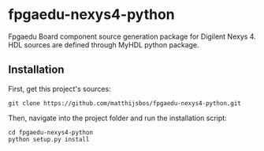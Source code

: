 # fpgaedu-nexys4-python
Fpgaedu Board component source generation package for Digilent Nexys 4. HDL sources are defined through MyHDL python package. 

## Installation
First, get this project's sources:
```
git clone https://github.com/matthijsbos/fpgaedu-nexys4-python.git
```
Then, navigate into the project folder and run the installation script:
```
cd fpgaedu-nexys4-python
python setup.py install
```




